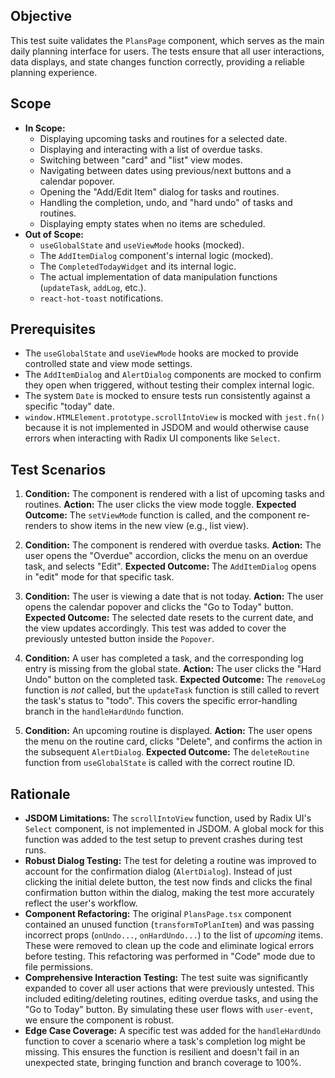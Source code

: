 ## Objective
This test suite validates the `PlansPage` component, which serves as the main daily planning interface for users. The tests ensure that all user interactions, data displays, and state changes function correctly, providing a reliable planning experience.

## Scope
- **In Scope:** 
  - Displaying upcoming tasks and routines for a selected date.
  - Displaying and interacting with a list of overdue tasks.
  - Switching between "card" and "list" view modes.
  - Navigating between dates using previous/next buttons and a calendar popover.
  - Opening the "Add/Edit Item" dialog for tasks and routines.
  - Handling the completion, undo, and "hard undo" of tasks and routines.
  - Displaying empty states when no items are scheduled.
- **Out of Scope:** 
  - `useGlobalState` and `useViewMode` hooks (mocked).
  - The `AddItemDialog` component's internal logic (mocked).
  - The `CompletedTodayWidget` and its internal logic.
  - The actual implementation of data manipulation functions (`updateTask`, `addLog`, etc.).
  - `react-hot-toast` notifications.

## Prerequisites
- The `useGlobalState` and `useViewMode` hooks are mocked to provide controlled state and view mode settings.
- The `AddItemDialog` and `AlertDialog` components are mocked to confirm they open when triggered, without testing their complex internal logic.
- The system `Date` is mocked to ensure tests run consistently against a specific "today" date.
- `window.HTMLElement.prototype.scrollIntoView` is mocked with `jest.fn()` because it is not implemented in JSDOM and would otherwise cause errors when interacting with Radix UI components like `Select`.

## Test Scenarios
1.  **Condition:** The component is rendered with a list of upcoming tasks and routines.
    **Action:** The user clicks the view mode toggle.
    **Expected Outcome:** The `setViewMode` function is called, and the component re-renders to show items in the new view (e.g., list view).

2.  **Condition:** The component is rendered with overdue tasks.
    **Action:** The user opens the "Overdue" accordion, clicks the menu on an overdue task, and selects "Edit".
    **Expected Outcome:** The `AddItemDialog` opens in "edit" mode for that specific task.

3.  **Condition:** The user is viewing a date that is not today.
    **Action:** The user opens the calendar popover and clicks the "Go to Today" button.
    **Expected Outcome:** The selected date resets to the current date, and the view updates accordingly. This test was added to cover the previously untested button inside the `Popover`.

4.  **Condition:** A user has completed a task, and the corresponding log entry is missing from the global state.
    **Action:** The user clicks the "Hard Undo" button on the completed task.
    **Expected Outcome:** The `removeLog` function is *not* called, but the `updateTask` function is still called to revert the task's status to "todo". This covers the specific error-handling branch in the `handleHardUndo` function.

5.  **Condition:** An upcoming routine is displayed.
    **Action:** The user opens the menu on the routine card, clicks "Delete", and confirms the action in the subsequent `AlertDialog`.
    **Expected Outcome:** The `deleteRoutine` function from `useGlobalState` is called with the correct routine ID.

## Rationale
- **JSDOM Limitations:** The `scrollIntoView` function, used by Radix UI's `Select` component, is not implemented in JSDOM. A global mock for this function was added to the test setup to prevent crashes during test runs.
- **Robust Dialog Testing:** The test for deleting a routine was improved to account for the confirmation dialog (`AlertDialog`). Instead of just clicking the initial delete button, the test now finds and clicks the final confirmation button within the dialog, making the test more accurately reflect the user's workflow.
- **Component Refactoring:** The original `PlansPage.tsx` component contained an unused function (`transformToPlanItem`) and was passing incorrect props (`onUndo...`, `onHardUndo...`) to the list of *upcoming* items. These were removed to clean up the code and eliminate logical errors before testing. This refactoring was performed in "Code" mode due to file permissions.
- **Comprehensive Interaction Testing:** The test suite was significantly expanded to cover all user actions that were previously untested. This included editing/deleting routines, editing overdue tasks, and using the "Go to Today" button. By simulating these user flows with `user-event`, we ensure the component is robust.
- **Edge Case Coverage:** A specific test was added for the `handleHardUndo` function to cover a scenario where a task's completion log might be missing. This ensures the function is resilient and doesn't fail in an unexpected state, bringing function and branch coverage to 100%.